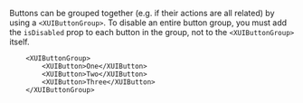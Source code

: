 Buttons can be grouped together (e.g. if their actions are all related) by using a `<XUIButtonGroup>`.
To disable an entire button group, you must add the `isDisabled` prop to each button in the group, not to the `<XUIButtonGroup>` itself.

```
	<XUIButtonGroup>
		<XUIButton>One</XUIButton>
		<XUIButton>Two</XUIButton>
		<XUIButton>Three</XUIButton>
	</XUIButtonGroup>

```
